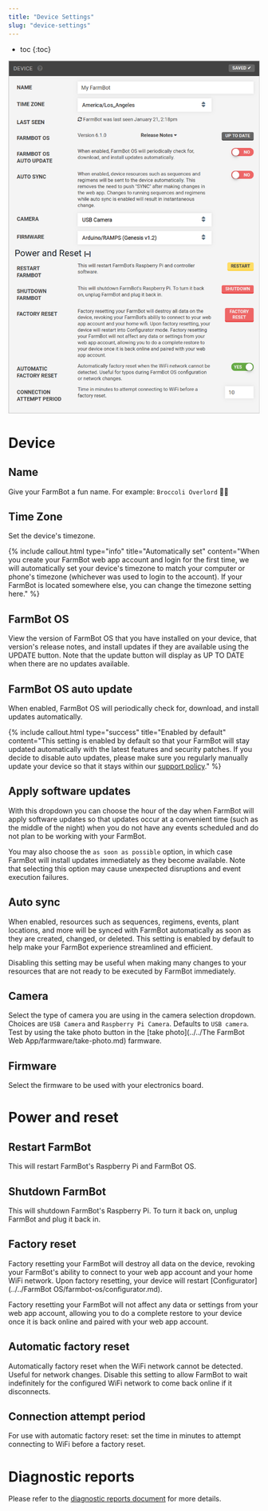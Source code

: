 ```yaml
---
title: "Device Settings"
slug: "device-settings"
---
```


* toc
{:toc}


![device_widget.png](device_widget.png)

# Device
## Name
Give your FarmBot a fun name. For example: `Broccoli Overlord` 🥦🤖

## Time Zone
Set the device's timezone.

{%
include callout.html
type="info"
title="Automatically set"
content="When you create your FarmBot web app account and login for the first time, we will automatically set your device's timezone to match your computer or phone's timezone (whichever was used to login to the account). If your FarmBot is located somewhere else, you can change the timezone setting here."
%}

## FarmBot OS
View the version of FarmBot OS that you have installed on your device, that version's release notes, and install updates if they are available using the <span class="fb-button fb-green">UPDATE</span> button. Note that the update button will display as <span class="fb-button fb-gray">UP TO DATE</span> when there are no updates available.

## FarmBot OS auto update
When enabled, FarmBot OS will periodically check for, download, and install updates automatically.

{%
include callout.html
type="success"
title="Enabled by default"
content="This setting is enabled by default so that your FarmBot will stay updated automatically with the latest features and security patches. If you decide to disable auto updates, please make sure you regularly manually update your device so that it stays within our [support policy](../../Extras/troubleshooting/support-policy.md)."
%}

## Apply software updates
With this dropdown you can choose the hour of the day when FarmBot will apply software updates so that updates occur at a convenient time (such as the middle of the night) when you do not have any events scheduled and do not plan to be working with your FarmBot.

You may also choose the `as soon as possible` option, in which case FarmBot will install updates immediately as they become available. Note that selecting this option may cause unexpected disruptions and event execution failures.

## Auto sync
When enabled, resources such as sequences, regimens, events, plant locations, and more will be synced with FarmBot automatically as soon as they are created, changed, or deleted. This setting is enabled by default to help make your FarmBot experience streamlined and efficient.

Disabling this setting may be useful when making many changes to your resources that are not ready to be executed by FarmBot immediately.

## Camera
Select the type of camera you are using in the camera selection dropdown. Choices are `USB Camera` and `Raspberry Pi Camera`. Defaults to `USB camera`. Test by using the <span class="fb-button fb-green">take photo</span> button in the [take photo](../../The FarmBot Web App/farmware/take-photo.md) farmware.

## Firmware
Select the firmware to be used with your electronics board.

# Power and reset
## Restart FarmBot
This will restart FarmBot's Raspberry Pi and FarmBot OS.

## Shutdown FarmBot
This will shutdown FarmBot's Raspberry Pi. To turn it back on, unplug FarmBot and plug it back in.

## Factory reset
Factory resetting your FarmBot will destroy all data on the device, revoking your FarmBot's ability to connect to your web app account and your home WiFi network. Upon factory resetting, your device will restart [Configurator](../../FarmBot OS/farmbot-os/configurator.md).

Factory resetting your FarmBot will not affect any data or settings from your web app account, allowing you to do a complete restore to your device once it is back online and paired with your web app account.

## Automatic factory reset
Automatically factory reset when the WiFi network cannot be detected. Useful for network changes. Disable this setting to allow FarmBot to wait indefinitely for the configured WiFi network to come back online if it disconnects.

## Connection attempt period
For use with automatic factory reset: set the time in minutes to attempt connecting to WiFi before a factory reset.

# Diagnostic reports
Please refer to the [diagnostic reports document](diagnostic-reports.md) for more details.
